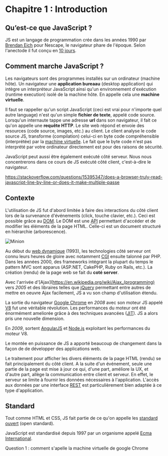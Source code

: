# Chapitre 1 : Introduction

## Qu’est-ce que JavaScript ?
JS est un langage de programmation crée dans les années 1990 par [Brendan Eich](https://en.wikipedia.org/wiki/Brendan_Eich) pour Nescape, le navigateur phare de l'époque. Selon l'anectode il fut conçu en [10 jours](https://brendaneich.com/tag/javascript/).

## Comment marche JavaScript ?
Les navigateurs sont des programmes installés sur un ordinateur (machine hôte). Un navigateur une **application bureaau** (desktop application) qui intègre un interpréteur JavaScript ainsi qu'un environnement d'exécution (runtime execution) isolé de la machine hôte. En appelle cela une **machine virtuelle**.

Il faut se rappeller qu'un script JavaScript (ceci est vrai pour n'importe quel autre language) n'est qu'un simple **fichier de texte**, appelé code source. Lorsqu'un internaute tappe une adresse **url** dans son navigateur, il fait ce qu'on appelle une **requête HTTP**. Le site web répond et envoie des resources (code source, images, etc.) au client.  Le client analyse le code source JS, transforme (compilation) celui-ci en byte code compréhensible (interprétée) par la [machine virtuelle](http://creativejs.com/2013/06/the-race-for-speed-part-2-how-javascript-compilers-work/index.html). Le fait que le byte code n'est pas interprété par votre ordinateur directement est pour des raisons de sécurité.

JavaScript peut aussi être également exécuté côté serveur. Nous nous concentrerons dans ce cours de JS exécuté côté client, c'est-à-dire le navigateur.

https://stackoverflow.com/questions/15395347/does-a-browser-truly-read-javascript-line-by-line-or-does-it-make-multiple-passe
## Contexte

L'utilisation de JS fut d'abord limitée à faire des interactions du côté client lors de la survenance d'événements (click, touche clavier, etc.). Ceci est possible grâce au [DOM](https://en.wikipedia.org/wiki/Document_Object_Model). Le DOM est une [API](https://en.wikipedia.org/wiki/Application_programming_interface) permettant d'accéder et de modifier les éléments de la page HTML. Celle-ci est un document structuré en hiérarchie (arborescence).

![Minion](https://upload.wikimedia.org/wikipedia/commons/thumb/5/5a/DOM-model.svg/220px-DOM-model.svg.png)

Au début du [web dynamique](http://royal.pingdom.com/2007/12/07/a-history-of-the-dynamic-web/) (1993), les technologies côté serveur ont connu leurs heures de gloire avec notamment [CGI](https://en.wikipedia.org/wiki/Common_Gateway_Interface) ensuite talonné par PHP. Dans les années 2000, des frameworks intégrant la plupart du temps le pattern MVC sont apparus (ASP.NET, CakePHP, Ruby on Rails, etc.). La création (rendu) de la page web se fait du **coté server**.

Avec l'arrivée d'[Ajax](https://en.wikipedia.org/wiki/Ajax_(programming) vers *2005* et des libraires telles que [jQuery](https://jquery.com/) permettant entre autres de mettre en oeuvre Ajax facilement, JS a vu son champ d'utilisation étendu.

La sortie du navigateur [Google Chrome](https://en.wikipedia.org/wiki/Google_Chrome) en *2008* avec son moteur JS appelé [V8](https://en.wikipedia.org/wiki/V8_(JavaScript_engine)) fut une véritable révolution. Les performances du moteur ont été énormément ameliorée grâce à des techniques avancées ([JIT](https://en.wikipedia.org/wiki/Just-in-time_compilation)). JS a alors pris une nouvelle dimension.

En *2009*, sortent [AngularJS](https://angularjs.org/) et [Node.js](https://nodejs.org/en/) exploitant les performances du moteur V8.

Le montée en puissance de JS a apporté beaucoup de changement dans la façon de de développer des applications web.

Le traitement pour afficher les divers éléments de la page HTML (rendu) se fait principalement du côté client. A la suite d'un événement, seule une partie de la page est mise à jour ce qui, d'une part, améliore la UX, et d'autre part, allège la communication entre client et serveur. En effet, le serveur se limite à fournir les données nécessaires à l'application. L'accès aux données par une interface [REST](https://en.wikipedia.org/wiki/Representational_state_transfer) est particulièrement bien adaptée à ce type d'application.

## Standard

Tout comme HTML et CSS, JS fait partie de ce qu'on appelle les [standard ouvert](https://fr.wikipedia.org/wiki/Format_ouvert) (open standard).

JavaScript est standardisé depuis 1997 par un organisme appelé <a class="external-link" href="https://www.ecma-international.org/default.htm"  target="_blank">Ecma International</a>.


Question 1 : comment s'apelle la machine virtuelle de google Chrome
